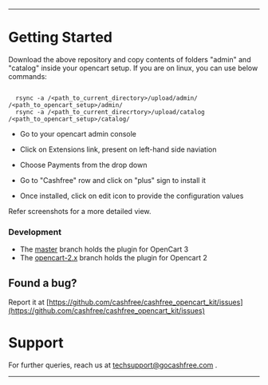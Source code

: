 *********************************************************************************
# Getting Started

Download the above repository and copy contents of folders "admin" and "catalog" inside your opencart setup. If you are on linux, you can use below commands:

```
  
  rsync -a /<path_to_current_directory>/upload/admin/ /<path_to_opencart_setup>/admin/
  rsync -a /<path_to_current_direcrtory>/upload/catalog /<path_to_opencart_setup>/catalog/

 ```
- Go to your opencart admin console

- Click on Extensions link, present on left-hand side naviation

- Choose Payments from the drop down

- Go to "Cashfree" row and click on "plus" sign to install it

- Once installed, click on edit icon to provide the configuration values

 Refer screenshots for a more detailed view.

 ### Development

- The [master](https://github.com/cashfree/cashfree-opencart-kit) branch holds the plugin for OpenCart 3
- The [opencart-2.x](https://github.com/cashfree/cashfree-opencart-kit/tree/opencart-2.x) branch holds the plugin for Opencart 2

## Found a bug?

Report it at [https://github.com/cashfree/cashfree_opencart_kit/issues](https://github.com/cashfree/cashfree_opencart_kit/issues)

# Support

For further queries, reach us at techsupport@gocashfree.com .

********************************************************************************** 
